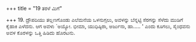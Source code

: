 +++
title = "19 ತರಳೆ ಮಿಗೆ"

+++
19. ದ್ರೌಪದಿಯು ತಲ್ಲಣಗೊಂಡು ಎಲೆಮನೆಯ ಒಳನುಗ್ಗಲು, ಅವಳನ್ನು ಬೆನ್ನಟ್ಟಿ ಸೆರಗನ್ನು ಸೆಳೆದು ಮುಡಿಗೆ ಕೈಹಾಕಿ ಎಳೆದನು. ಆಗ ಅವಳು `ಅಯ್ಯೋ. ಭೀಮಾ, ಯುಧಿಷ್ಠಿರಾ, ಅರ್ಜುನಾ, ಹಾ..... ' ಎಂದು ಕೂಗಲು, ಸೈಂಧವನು ಅವಳ ಕೊರಳನ್ನು ಒತ್ತಿ ಹಿಡಿದು ಹೊರಟನು.